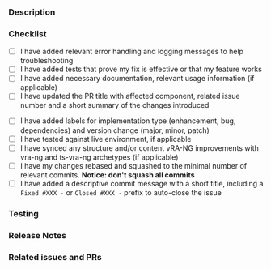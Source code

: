 <!-- Thank you for taking the time to contribute! -->

<!-- You can erase any parts of this template not applicable to your Pull Request. -->

### Description

<!--
Please include a summary of the changes and which issue will be addressed.
Please also include relevant motivation and context.
-->

### Checklist

<!--
Put an `x` in the boxes that apply. You can also fill these out after creating the PR.
This is simply a reminder of what we are going to look for before merging your code.
If you skip any of the tasks from the checklist, add a comment explaining why that task might be irrelevant to your contribution.
-->

- [ ] I have added relevant error handling and logging messages to help troubleshooting
- [ ] I have added tests that prove my fix is effective or that my feature works
- [ ] I have added necessary documentation, relevant usage information (if applicable)
- [ ] I have updated the PR title with affected component, related issue number and a short summary of the changes introduced
<!--
Sample PR title:
[artifact-manager] (#220) Update the package.json template for generating ABX actions
-->
- [ ] I have added labels for implementation type (enhancement, bug, dependencies) and version change (major, minor, patch)
- [ ] I have tested against live environment, if applicable
- [ ] I have synced any structure and/or content vRA-NG improvements with vra-ng and ts-vra-ng archetypes (if applicable)
- [ ] I have my changes rebased and squashed to the minimal number of relevant commits. **Notice: don't squash all commits**
- [ ] I have added a descriptive commit message with a short title, including a `Fixed #XXX -` or `Closed #XXX -` prefix to auto-close the issue

### Testing

<!-- Please provide a brief description of how were the changes tested -  -->

### Release Notes

<!--

Please describe the changes in a single line that explains this improvement in
terms that a user can understand. This text will be used in Build Tools for VMware Aria's release notes.

If this change is not user-facing or notable enough to be included in release notes
you should delete this section (or leave it empty).

-->

### Related issues and PRs

<!-- Link any related issues and pull requests here using #number or user/repo#number -->
